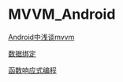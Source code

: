 # MVVM_Android
[Android中浅谈mvvm](./chapter1/qian_tan_mvvm.md)

[数据绑定](./chapter2/shu_ju_bang_ding.md)

[函数响应式编程](./chapter3/han_shu_xiang_ying_shi_bian_cheng.md)
